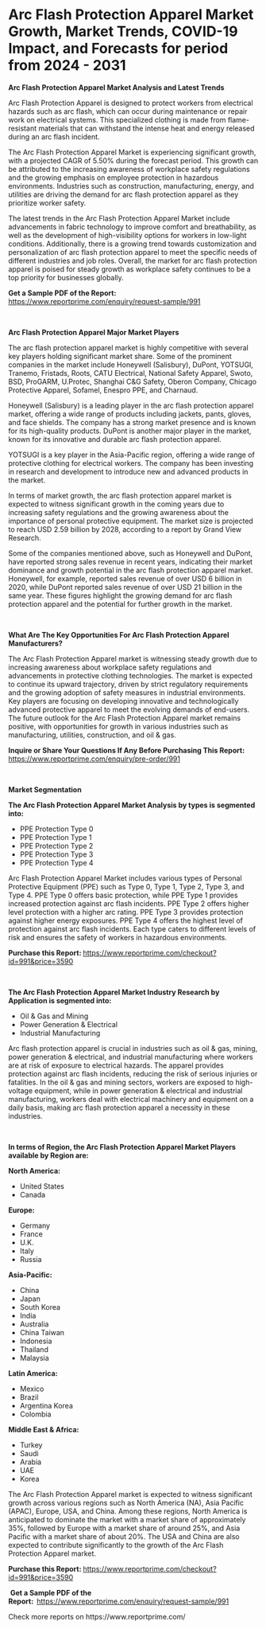 <p><h1>Arc Flash Protection Apparel Market Growth, Market Trends, COVID-19 Impact, and Forecasts for period from 2024 - 2031</h1></p><p><strong>Arc Flash Protection Apparel Market Analysis and Latest Trends</strong></p>
<p><p>Arc Flash Protection Apparel is designed to protect workers from electrical hazards such as arc flash, which can occur during maintenance or repair work on electrical systems. This specialized clothing is made from flame-resistant materials that can withstand the intense heat and energy released during an arc flash incident.</p><p>The Arc Flash Protection Apparel Market is experiencing significant growth, with a projected CAGR of 5.50% during the forecast period. This growth can be attributed to the increasing awareness of workplace safety regulations and the growing emphasis on employee protection in hazardous environments. Industries such as construction, manufacturing, energy, and utilities are driving the demand for arc flash protection apparel as they prioritize worker safety.</p><p>The latest trends in the Arc Flash Protection Apparel Market include advancements in fabric technology to improve comfort and breathability, as well as the development of high-visibility options for workers in low-light conditions. Additionally, there is a growing trend towards customization and personalization of arc flash protection apparel to meet the specific needs of different industries and job roles. Overall, the market for arc flash protection apparel is poised for steady growth as workplace safety continues to be a top priority for businesses globally.</p></p>
<p><strong>Get a Sample PDF of the Report:&nbsp;</strong> <a href="https://www.reportprime.com/enquiry/request-sample/991">https://www.reportprime.com/enquiry/request-sample/991</a></p>
<p>&nbsp;</p>
<p><strong>Arc Flash Protection Apparel Major Market Players</strong></p>
<p><p>The arc flash protection apparel market is highly competitive with several key players holding significant market share. Some of the prominent companies in the market include Honeywell (Salisbury), DuPont, YOTSUGI, Tranemo, Fristads, Roots, CATU Electrical, National Safety Apparel, Swoto, BSD, ProGARM, U.Protec, Shanghai C&G Safety, Oberon Company, Chicago Protective Apparel, Sofamel, Enespro PPE, and Charnaud.</p><p>Honeywell (Salisbury) is a leading player in the arc flash protection apparel market, offering a wide range of products including jackets, pants, gloves, and face shields. The company has a strong market presence and is known for its high-quality products. DuPont is another major player in the market, known for its innovative and durable arc flash protection apparel.</p><p>YOTSUGI is a key player in the Asia-Pacific region, offering a wide range of protective clothing for electrical workers. The company has been investing in research and development to introduce new and advanced products in the market.</p><p>In terms of market growth, the arc flash protection apparel market is expected to witness significant growth in the coming years due to increasing safety regulations and the growing awareness about the importance of personal protective equipment. The market size is projected to reach USD 2.59 billion by 2028, according to a report by Grand View Research.</p><p>Some of the companies mentioned above, such as Honeywell and DuPont, have reported strong sales revenue in recent years, indicating their market dominance and growth potential in the arc flash protection apparel market. Honeywell, for example, reported sales revenue of over USD 6 billion in 2020, while DuPont reported sales revenue of over USD 21 billion in the same year. These figures highlight the growing demand for arc flash protection apparel and the potential for further growth in the market.</p></p>
<p>&nbsp;</p>
<p><strong>What Are The Key Opportunities For Arc Flash Protection Apparel Manufacturers?</strong></p>
<p><p>The Arc Flash Protection Apparel market is witnessing steady growth due to increasing awareness about workplace safety regulations and advancements in protective clothing technologies. The market is expected to continue its upward trajectory, driven by strict regulatory requirements and the growing adoption of safety measures in industrial environments. Key players are focusing on developing innovative and technologically advanced protective apparel to meet the evolving demands of end-users. The future outlook for the Arc Flash Protection Apparel market remains positive, with opportunities for growth in various industries such as manufacturing, utilities, construction, and oil & gas.</p></p>
<p><strong>Inquire or Share Your Questions If Any Before Purchasing This Report:</strong> <a href="https://www.reportprime.com/enquiry/pre-order/991">https://www.reportprime.com/enquiry/pre-order/991</a></p>
<p>&nbsp;</p>
<p><strong>Market Segmentation</strong></p>
<p><strong>The Arc Flash Protection Apparel Market Analysis by types is segmented into:</strong></p>
<p><ul><li>PPE Protection Type 0</li><li>PPE Protection Type 1</li><li>PPE Protection Type 2</li><li>PPE Protection Type 3</li><li>PPE Protection Type 4</li></ul></p>
<p><p>Arc Flash Protection Apparel Market includes various types of Personal Protective Equipment (PPE) such as Type 0, Type 1, Type 2, Type 3, and Type 4. PPE Type 0 offers basic protection, while PPE Type 1 provides increased protection against arc flash incidents. PPE Type 2 offers higher level protection with a higher arc rating. PPE Type 3 provides protection against higher energy exposures. PPE Type 4 offers the highest level of protection against arc flash incidents. Each type caters to different levels of risk and ensures the safety of workers in hazardous environments.</p></p>
<p><strong>Purchase this Report:&nbsp;</strong><a href="https://www.reportprime.com/checkout?id=991&price=3590">https://www.reportprime.com/checkout?id=991&price=3590</a></p>
<p>&nbsp;</p>
<p><strong>The Arc Flash Protection Apparel Market Industry Research by Application is segmented into:</strong></p>
<p><ul><li>Oil & Gas and Mining</li><li>Power Generation & Electrical</li><li>Industrial Manufacturing</li></ul></p>
<p><p>Arc flash protection apparel is crucial in industries such as oil & gas, mining, power generation & electrical, and industrial manufacturing where workers are at risk of exposure to electrical hazards. The apparel provides protection against arc flash incidents, reducing the risk of serious injuries or fatalities. In the oil & gas and mining sectors, workers are exposed to high-voltage equipment, while in power generation & electrical and industrial manufacturing, workers deal with electrical machinery and equipment on a daily basis, making arc flash protection apparel a necessity in these industries.</p></p>
<p>&nbsp;</p>
<p><strong>In terms of Region, the Arc Flash Protection Apparel Market Players available by Region are:</strong></p>
<p>
    <p> <strong> North America: </strong>
        <ul>
            <li>United States</li>
            <li>Canada</li>
        </ul>
        </p> 
    <p> <strong> Europe: </strong>
        <ul>
            <li>Germany</li>
            <li>France</li>
            <li>U.K.</li>
            <li>Italy</li>
            <li>Russia</li>
        </ul>
        </p> 
    <p> <strong> Asia-Pacific: </strong>
        <ul>
            <li>China</li>
            <li>Japan</li>
            <li>South Korea</li>
            <li>India</li>
            <li>Australia</li>
            <li>China Taiwan</li>
            <li>Indonesia</li>
            <li>Thailand</li>
            <li>Malaysia</li>
        </ul>
        </p> 
    <p> <strong> Latin America: </strong>
        <ul>
            <li>Mexico</li>
            <li>Brazil</li>
            <li>Argentina Korea</li>
            <li>Colombia</li>
        </ul>
        </p> 
    <p> <strong> Middle East & Africa: </strong>
        <ul>
            <li>Turkey</li>
            <li>Saudi</li>
            <li>Arabia</li>
            <li>UAE</li>
            <li>Korea</li>
        </ul>
    </p>
    </p>
<p><p>The Arc Flash Protection Apparel market is expected to witness significant growth across various regions such as North America (NA), Asia Pacific (APAC), Europe, USA, and China. Among these regions, North America is anticipated to dominate the market with a market share of approximately 35%, followed by Europe with a market share of around 25%, and Asia Pacific with a market share of about 20%. The USA and China are also expected to contribute significantly to the growth of the Arc Flash Protection Apparel market.</p></p>
<p><strong>Purchase this Report: </strong><a href="https://www.reportprime.com/checkout?id=991&price=3590">https://www.reportprime.com/checkout?id=991&price=3590</a></p>
<p>&nbsp;<strong>Get a Sample PDF of the Report:&nbsp;&nbsp;</strong><a href="https://www.reportprime.com/enquiry/request-sample/991">https://www.reportprime.com/enquiry/request-sample/991</a></p>
<p><strong></strong></p>
<p>Check more reports on https://www.reportprime.com/</p>